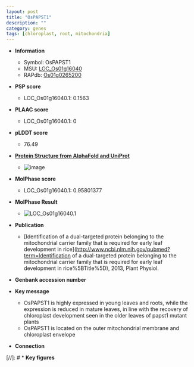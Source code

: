 ```yaml
---
layout: post
title: "OsPAPST1"
description: ""
category: genes
tags: [chloroplast, root, mitochondria]
---
```


* **Information**  
    + Symbol: OsPAPST1  
    + MSU: [LOC_Os01g16040](http://rice.plantbiology.msu.edu/cgi-bin/ORF_infopage.cgi?orf=LOC_Os01g16040)  
    + RAPdb: [Os01g0265200](http://rapdb.dna.affrc.go.jp/viewer/gbrowse_details/irgsp1?name=Os01g0265200)  

* **PSP score**  
    + LOC_Os01g16040.1: 0.1563 

* **PLAAC score**  
    + LOC_Os01g16040.1: 0 

* **pLDDT score**
    + 76.49

* **[Protein Structure from AlphaFold and UniProt](https://www.uniprot.org/uniprotkb/Q9LD54/entry#structure)**
    + ![image](https://ricepsp.github.io/images/Q9/AF-Q9LD54-F1.png)

* **MolPhase score**
    + LOC_Os01g16040.1: 0.95801377

* **MolPhase Result**
    + ![LOC_Os01g16040.1](https://304243504.github.io/Pictures/LOC_Os01g/LOC_Os01g16040.1.png)

* **Publication**  
    + [Identification of a dual-targeted protein belonging to the mitochondrial carrier family that is required for early leaf development in rice](http://www.ncbi.nlm.nih.gov/pubmed?term=Identification of a dual-targeted protein belonging to the mitochondrial carrier family that is required for early leaf development in rice%5BTitle%5D), 2013, Plant Physiol.

* **Genbank accession number**  

* **Key message**  
    + OsPAPST1 is highly expressed in young leaves and roots, while the expression is reduced in mature leaves, in line with the recovery of chloroplast development seen in the older leaves of papst1 mutant plants
    + OsPAPST1 is located on the outer mitochondrial membrane and chloroplast envelope

* **Connection**  

[//]: # * **Key figures**  


